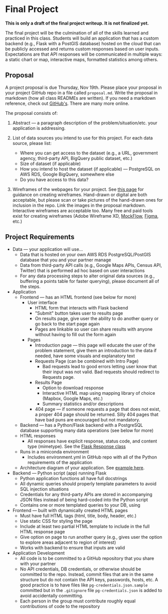 # Final Project

**This is only a draft of the final project writeup. It is not finalized yet.**

The final project will be the culmination of all of the skills learned and practiced in this class. Students will build an application that has a custom backend (e.g., Flask with a PostGIS database) hosted on the cloud that can be publicly accessed and returns custom responses based on user inputs. Expectations are that API responses will be communicated in multiple ways: a static chart or map, interactive maps, formatted statistics among others.

## Proposal

A project proposal is due Thursday, Nov 19th. Please place your proposal in your project GitHub repo in a file called `proposal.md`. Write the proposal in markdown (how all class READMEs are written). If you need a markdown reference, check out [GitHub's](https://guides.github.com/features/mastering-markdown/). There are many more online.

The proposal consists of:

1. Abstract — a paragraph description of the problem/situation/etc. your application is addressing.
2. List of data sources you intend to use for this project. For each data source, please list:
   * Where you can get access to the dataset (e.g., a URL, government agency, third-party API, BigQuery public dataset, etc.)
   * Size of dataset (if applicable)
   * How you intend to host the dataset (if applicable) — PostgreSQL on AWS RDS, Google BigQuery, somewhere else
   * Do you have access to this data?

3. Wireframes of the webpages for your project. See [this page](https://careerfoundry.com/en/blog/ux-design/how-to-create-your-first-wireframe/) for guidance on creating wireframes. Hand-drawn or digital are both acceptable, but please scan or take pictures of the hand-drawn ones for inclusion in the repo. Link the images in the proposal markdown. Interactive wireframes are acceptable too. Many free and paid tools exist for creating wireframes (Adobe Wireframe XD, [MockFlow](https://mockflow.com/), [Figma](https://www.figma.com/wireframe-tool/), etc.)

## Project Requirements

* Data — your application will use...
  * Data that is hosted on your own AWS RDS PostgreSQL/PostGIS database that you and your partner manage
  * Data from third-party API calls (e.g., Google Maps APIs, Census API, Twitter) that is performed ad hoc based on user interactions
  * For any data processing steps to alter original data sources (e.g., buffering a points table for faster querying), please document all of the steps.
* Application
  * Frontend — has an HTML frontend (see below for more)
    * User interface
      * HTML form that interacts with Flask backend
      * "Submit" button takes user to results page
      * On results page, give user the ability to do another query or go back to the start page again
      * Pages are linkable so user can share results with anyone without having to fill out the form again
    * Pages
      * Introduction page — this page will educate the user of the problem statement, give them an introduction to the data if needed, have some visuals and explanatory text
      * Requests Page (can be combined with Intro Page)
        * Bad requests lead to good errors letting user know that their input was not valid. Bad requests should redirect to Requests page.
      * Results Page
        * Option to download response
        * Interactive HTML map using mapping library of choice (Mapbox, Google Maps, etc.)
        * Summary statistics and/or descriptions
      * 404 page — if someone requests a page that does not exist, a proper 404 page should be returned. Silly 404 pages that have bad puns are encouraged but not mandatory.
  * Backend — has a Python/Flask backend with a PostgreSQL database supporting many data operations (see below for more)
  * HTML responses
    * All responses have explicit response, status code, and content type (mimetype). See the [Flask Response class](https://flask.palletsprojects.com/en/1.1.x/api/#response-objects)
  * Runs in a miniconda environment
    * Includes environment.yml in GitHub repo with all of the Python requirements of the application
  * Architecture diagram of your application. See [example here](https://reinvently.com/wp-content/uploads/2019/08/scheme.jpg).
* Backend — Python script (app) running Flask
  * Python application functions all have full docstrings
  * All dynamic queries should properly template parameters to avoid SQL injection situations
  * Credentials for any third-party APIs are stored in accompanying JSON files instead of being hard-coded into the Python script
  * Contains one or more templated queries to your DB, using
* Frontend — built with dynamically created HTML pages
  * Must have full HTML tags (html, title, body, header, etc.)
  * Use static CSS for styling the page
  * Include at least two partial HTML template to include in the full HTML response page
  * Give option on page to run another query (e.g., gives user the option to explore areas adjacent to region of interest)
  * Works with backend to ensure that inputs are valid
* Application Development
  * All code is to be committed to a GitHub repository that you share with your partner
  * No API credentials, DB credentials, or otherwise should be committed to the repo. Instead, commit files that are in the same structure but do not contain the API keys, passwords, hosts, etc. A good practice is to have files like `pg-credentials.json.sample` committed but in the `.gitignore` file `pg-credentials.json` is added to avoid accidentally committing.
  * Each person in the group must contribute roughly equal contributions of code to the repository
